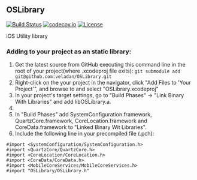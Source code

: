 OSLibrary
---------

[![Build Status](https://travis-ci.org/madcato/OSLibrary.svg?branch=master)](https://travis-ci.org/madcato/OSLibrary)
[![codecov.io](https://codecov.io/github/madcato/OSLibrary/coverage.svg?branch=master)](https://codecov.io/github/madcato/OSLibrary?branch=master)
[![License](https://img.shields.io/dub/l/vibe-d.svg)](https://github.com/madcato/OSLibrary/blob/master/MIT-LICENSE.txt)

iOS Utility library

### Adding to your project as an static library:


1. Get the latest source from GitHub executing this command line in the root of your project(where .xcodeproj file exits):
```git submodule add git@github.com:veladan/OSLibrary.git```
2. Right-click on the your project in the navigator, click "Add Files to 'Your Project'", and browse to and select "OSLibrary.xcodeproj"
3. In your project's target settings, go to "Build Phases" -> "Link Binary With Libraries" and add libOSLibrary.a.
4.
6. In "Build Phases" add SystemConfiguration.framework, QuartzCore.framework, CoreLocation.framework and CoreData.framework to "Linked Binary Wit Libraries".
7. Include the following line in your precompiled file (.pch):  

```
#import <SystemConfiguration/SystemConfiguration.h>
#import <QuartzCore/QuartzCore.h>
#import <CoreLocation/CoreLocation.h>
#import <CoreData/CoreData.h>
#import <MobileCoreServices/MobileCoreServices.h>
#import "OSLibrary/OSLibrary.h"
```

